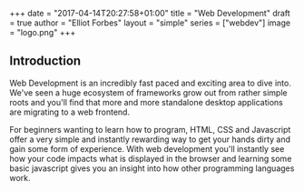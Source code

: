+++
date = "2017-04-14T20:27:58+01:00"
title = "Web Development"
draft = true
author = "Elliot Forbes"
layout = "simple"
series = ["webdev"] 
image = "logo.png"
+++

## Introduction

Web Development is an incredibly fast paced and exciting area to dive into. We've seen a huge ecosystem of frameworks grow out from rather simple roots and you'll find that more and more standalone desktop applications are migrating to a web frontend.

For beginners wanting to learn how to program, HTML, CSS and Javascript offer a very simple and instantly rewarding way to get your hands dirty and gain some form of experience. With web development you'll instantly see how your code impacts what is displayed in the browser and learning some basic javascript gives you an insight into how other programming languages work.
